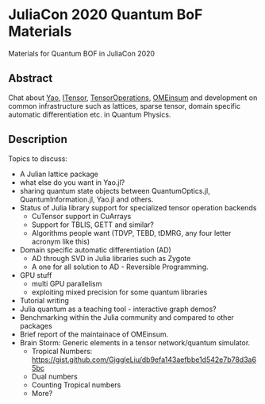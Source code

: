# JuliaCon 2020 Quantum BoF Materials
Materials for Quantum BOF in JuliaCon 2020

## Abstract

Chat about [Yao](http://yaoquantum.org/), [ITensor](https://github.com/ITensor/ITensors.jl), [TensorOperations](https://github.com/Jutho/TensorOperations.jl), [OMEinsum](https://github.com/under-Peter/OMEinsum.jl) and development on common infrastructure such as lattices, sparse tensor, domain specific automatic differentiation etc. in Quantum Physics.

## Description

Topics to discuss:

- A Julian lattice package
- what else do you want in Yao.jl?
- sharing quantum state objects between QuantumOptics.jl, QuantumInformation.jl, Yao.jl and others.
- Status of Julia library support for specialized tensor operation backends
  * CuTensor support in CuArrays
  * Support for TBLIS, GETT and similar?
  * Algorithms people want (TDVP, TEBD, tDMRG, any four letter acronym like this)
- Domain specific automatic differentiation (AD)
  * AD through SVD in Julia libraries such as Zygote
  * A one for all solution to AD - Reversible Programming.
- GPU stuff
  * multi GPU parallelism
  * exploiting mixed precision for some quantum libraries
- Tutorial writing
- Julia quantum as a teaching tool - interactive graph demos?
- Benchmarking within the Julia community and compared to other packages
- Brief report of the maintainace of OMEinsum.
- Brain Storm: Generic elements in a tensor network/quantum simulator.
  * Tropical Numbers: https://gist.github.com/GiggleLiu/db9efa143aefbbe1d542e7b78d3a65bc
  * Dual numbers
  * Counting Tropical numbers
  * More?
